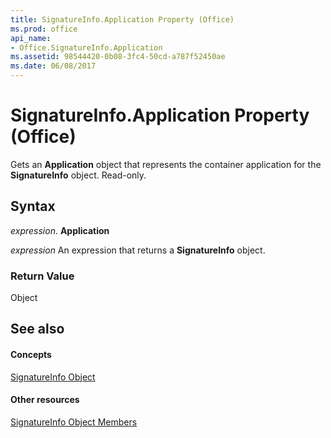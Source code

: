 ```yaml
---
title: SignatureInfo.Application Property (Office)
ms.prod: office
api_name:
- Office.SignatureInfo.Application
ms.assetid: 98544420-0b08-3fc4-50cd-a787f52450ae
ms.date: 06/08/2017
---
```



# SignatureInfo.Application Property (Office)

Gets an  **Application** object that represents the container application for the **SignatureInfo** object. Read-only.


## Syntax

 _expression_. **Application**

 _expression_ An expression that returns a **SignatureInfo** object.


### Return Value

Object


## See also


#### Concepts


[SignatureInfo Object](signatureinfo-object-office.md)
#### Other resources


[SignatureInfo Object Members](signatureinfo-members-office.md)

